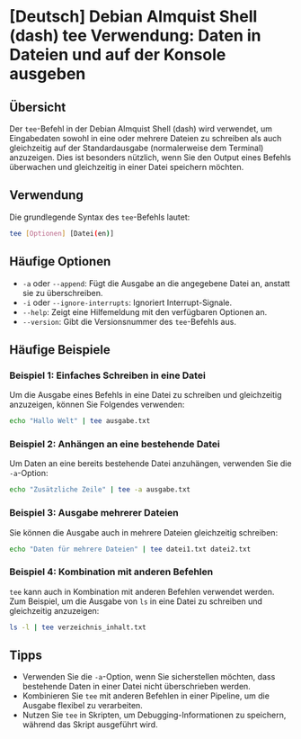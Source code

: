 # [Deutsch] Debian Almquist Shell (dash) tee Verwendung: Daten in Dateien und auf der Konsole ausgeben

## Übersicht
Der `tee`-Befehl in der Debian Almquist Shell (dash) wird verwendet, um Eingabedaten sowohl in eine oder mehrere Dateien zu schreiben als auch gleichzeitig auf der Standardausgabe (normalerweise dem Terminal) anzuzeigen. Dies ist besonders nützlich, wenn Sie den Output eines Befehls überwachen und gleichzeitig in einer Datei speichern möchten.

## Verwendung
Die grundlegende Syntax des `tee`-Befehls lautet:

```bash
tee [Optionen] [Datei(en)]
```

## Häufige Optionen
- `-a` oder `--append`: Fügt die Ausgabe an die angegebene Datei an, anstatt sie zu überschreiben.
- `-i` oder `--ignore-interrupts`: Ignoriert Interrupt-Signale.
- `--help`: Zeigt eine Hilfemeldung mit den verfügbaren Optionen an.
- `--version`: Gibt die Versionsnummer des `tee`-Befehls aus.

## Häufige Beispiele

### Beispiel 1: Einfaches Schreiben in eine Datei
Um die Ausgabe eines Befehls in eine Datei zu schreiben und gleichzeitig anzuzeigen, können Sie Folgendes verwenden:

```bash
echo "Hallo Welt" | tee ausgabe.txt
```

### Beispiel 2: Anhängen an eine bestehende Datei
Um Daten an eine bereits bestehende Datei anzuhängen, verwenden Sie die `-a`-Option:

```bash
echo "Zusätzliche Zeile" | tee -a ausgabe.txt
```

### Beispiel 3: Ausgabe mehrerer Dateien
Sie können die Ausgabe auch in mehrere Dateien gleichzeitig schreiben:

```bash
echo "Daten für mehrere Dateien" | tee datei1.txt datei2.txt
```

### Beispiel 4: Kombination mit anderen Befehlen
`tee` kann auch in Kombination mit anderen Befehlen verwendet werden. Zum Beispiel, um die Ausgabe von `ls` in eine Datei zu schreiben und gleichzeitig anzuzeigen:

```bash
ls -l | tee verzeichnis_inhalt.txt
```

## Tipps
- Verwenden Sie die `-a`-Option, wenn Sie sicherstellen möchten, dass bestehende Daten in einer Datei nicht überschrieben werden.
- Kombinieren Sie `tee` mit anderen Befehlen in einer Pipeline, um die Ausgabe flexibel zu verarbeiten.
- Nutzen Sie `tee` in Skripten, um Debugging-Informationen zu speichern, während das Skript ausgeführt wird.